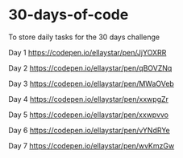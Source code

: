 # 30-days-of-code
To store daily tasks for the 30 days challenge

Day 1
https://codepen.io/ellaystar/pen/JjYOXRR

Day 2
https://codepen.io/ellaystar/pen/qBOVZNq

Day 3
https://codepen.io/ellaystar/pen/MWaOVeb

Day 4
https://codepen.io/ellaystar/pen/xxwpgZr

Day 5
https://codepen.io/ellaystar/pen/xxwpvvo

Day 6
https://codepen.io/ellaystar/pen/vYNdRYe

Day 7
https://codepen.io/ellaystar/pen/wvKmzGw

